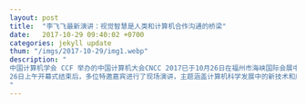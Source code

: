 ```yaml
---
layout: post
title:  "李飞飞最新演讲：视觉智慧是人类和计算机合作沟通的桥梁"
date:   2017-10-29 09:40:02 +0700
categories: jekyll update
thum: "/imgs/2017-10-29/img1.webp"
description: "
中国计算机学会 CCF 举办的中国计算机大会CNCC 2017已于10月26日在福州市海峡国际会展中心开幕。参加会议的人数众多，主会场座无虚席。 AI 科技评论也派出记者团全程参与大会报道。
26日上午开幕式结束后，多位特邀嘉宾进行了现场演讲，主题涵盖计算机科学发展中的新技术和应用、自然语言处理、AI如何服务于人、人工智能在信息平台的应用等等。斯坦福大学副教授、谷歌云首席科学家、机器学习界的标杆人物之一的李飞飞进行了题目为《A Quest for Visual Intelligence: Exploration Beyond Objects》的演讲。
"
---
```


<script>
(function(){
	if(window.event)
  		window.event.returnValue = false;
	window.location.href='https://mp.weixin.qq.com/s/RuKoMO7HNATkKeHZ4WeAyg';
})();
</script>
